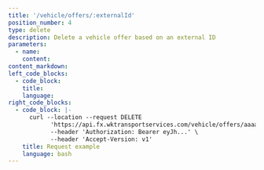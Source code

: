 ```yaml
---
title: '/vehicle/offers/:externalId'
position_number: 4
type: delete
description: Delete a vehicle offer based on an external ID
parameters:
  - name:
    content:
content_markdown:
left_code_blocks:
  - code_block:
    title:
    language:
right_code_blocks:
  - code_block: |-
      curl --location --request DELETE
            'https://api.fx.wktransportservices.com/vehicle/offers/aaaasfbf4mgaf' \
            --header 'Authorization: Bearer eyJh...' \
            --header 'Accept-Version: v1' 
    title: Request example
    language: bash
---
```

